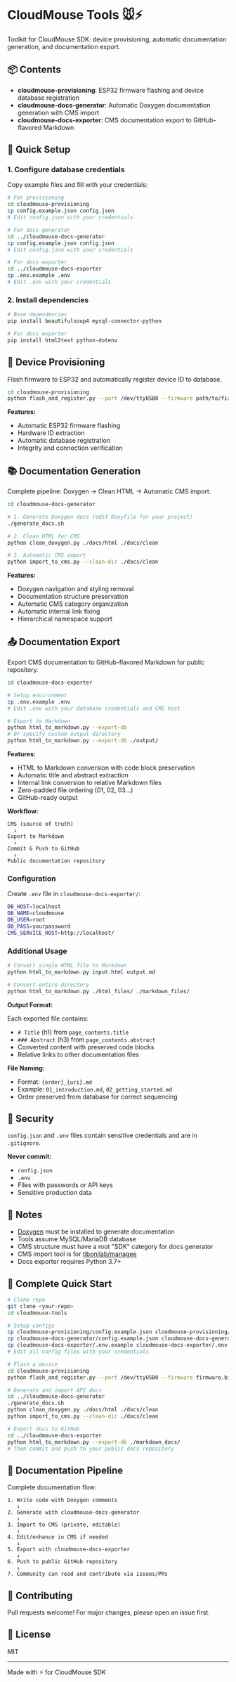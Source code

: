 # CloudMouse Tools 🐭⚡

Toolkit for CloudMouse SDK: device provisioning, automatic documentation generation, and documentation export.

## 📦 Contents

- **cloudmouse-provisioning**: ESP32 firmware flashing and device database registration
- **cloudmouse-docs-generator**: Automatic Doxygen documentation generation with CMS import
- **cloudmouse-docs-exporter**: CMS documentation export to GitHub-flavored Markdown

## 🚀 Quick Setup

### 1. Configure database credentials

Copy example files and fill with your credentials:

```bash
# For provisioning
cd cloudmouse-provisioning
cp config.example.json config.json
# Edit config.json with your credentials

# For docs generator
cd ../cloudmouse-docs-generator
cp config.example.json config.json
# Edit config.json with your credentials

# For docs exporter
cd ../cloudmouse-docs-exporter
cp .env.example .env
# Edit .env with your credentials
```

### 2. Install dependencies

```bash
# Base dependencies
pip install beautifulsoup4 mysql-connector-python

# For docs exporter
pip install html2text python-dotenv
```

## 🔧 Device Provisioning

Flash firmware to ESP32 and automatically register device ID to database.

```bash
cd cloudmouse-provisioning
python flash_and_register.py --port /dev/ttyUSB0 --firmware path/to/firmware.bin
```

**Features:**
- Automatic ESP32 firmware flashing
- Hardware ID extraction
- Automatic database registration
- Integrity and connection verification

## 📚 Documentation Generation

Complete pipeline: Doxygen → Clean HTML → Automatic CMS import.

```bash
cd cloudmouse-docs-generator

# 1. Generate Doxygen docs (edit Doxyfile for your project)
./generate_docs.sh

# 2. Clean HTML for CMS
python clean_doxygen.py ./docs/html ./docs/clean

# 3. Automatic CMS import
python import_to_cms.py --clean-dir ./docs/clean
```

**Features:**
- Doxygen navigation and styling removal
- Documentation structure preservation
- Automatic CMS category organization
- Automatic internal link fixing
- Hierarchical namespace support

## 📤 Documentation Export

Export CMS documentation to GitHub-flavored Markdown for public repository.

```bash
cd cloudmouse-docs-exporter

# Setup environment
cp .env.example .env
# Edit .env with your database credentials and CMS host

# Export to Markdown
python html_to_markdown.py --export-db
# Or specify custom output directory
python html_to_markdown.py --export-db ./output/
```

**Features:**
- HTML to Markdown conversion with code block preservation
- Automatic title and abstract extraction
- Internal link conversion to relative Markdown files
- Zero-padded file ordering (01, 02, 03...)
- GitHub-ready output

**Workflow:**
```
CMS (source of truth)
  ↓
Export to Markdown
  ↓
Commit & Push to GitHub
  ↓
Public documentation repository
```

### Configuration

Create `.env` file in `cloudmouse-docs-exporter/`:

```bash
DB_HOST=localhost
DB_NAME=cloudmouse
DB_USER=root
DB_PASS=yourpassword
CMS_SERVICE_HOST=http://localhost/
```

### Additional Usage

```bash
# Convert single HTML file to Markdown
python html_to_markdown.py input.html output.md

# Convert entire directory
python html_to_markdown.py ./html_files/ ./markdown_files/
```

**Output Format:**

Each exported file contains:
- `# Title` (h1) from `page_contents.title`
- `### Abstract` (h3) from `page_contents.abstract`
- Converted content with preserved code blocks
- Relative links to other documentation files

**File Naming:**
- Format: `{order}_{uri}.md`
- Example: `01_introduction.md`, `02_getting_started.md`
- Order preserved from database for correct sequencing

## 🔐 Security

`config.json` and `.env` files contain sensitive credentials and are in `.gitignore`.

**Never commit:**
- `config.json`
- `.env`
- Files with passwords or API keys
- Sensitive production data

## 📝 Notes

- [Doxygen](https://www.doxygen.nl/) must be installed to generate documentation
- Tools assume MySQL/MariaDB database
- CMS structure must have a root "SDK" category for docs generator
- CMS import tool is for [tibonilab/managee](https://github.com/tibonilab/managee)
- Docs exporter requires Python 3.7+

## 🎯 Complete Quick Start

```bash
# Clone repo
git clone <your-repo>
cd cloudmouse-tools

# Setup configs
cp cloudmouse-provisioning/config.example.json cloudmouse-provisioning/config.json
cp cloudmouse-docs-generator/config.example.json cloudmouse-docs-generator/config.json
cp cloudmouse-docs-exporter/.env.example cloudmouse-docs-exporter/.env
# Edit all config files with your credentials

# Flash a device
cd cloudmouse-provisioning
python flash_and_register.py --port /dev/ttyUSB0 --firmware firmware.bin

# Generate and import API docs
cd ../cloudmouse-docs-generator
./generate_docs.sh
python clean_doxygen.py ./docs/html ./docs/clean
python import_to_cms.py --clean-dir ./docs/clean

# Export docs to GitHub
cd ../cloudmouse-docs-exporter
python html_to_markdown.py --export-db ./markdown_docs/
# Then commit and push to your public docs repository
```

## 🔄 Documentation Pipeline

Complete documentation flow:

```
1. Write code with Doxygen comments
   ↓
2. Generate with cloudmouse-docs-generator
   ↓
3. Import to CMS (private, editable)
   ↓
4. Edit/enhance in CMS if needed
   ↓
5. Export with cloudmouse-docs-exporter
   ↓
6. Push to public GitHub repository
   ↓
7. Community can read and contribute via issues/PRs
```

## 🤝 Contributing

Pull requests welcome! For major changes, please open an issue first.

## 📄 License

MIT

---

Made with ⚡ for CloudMouse SDK